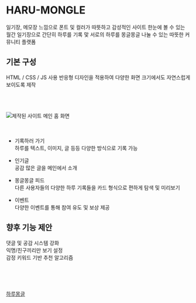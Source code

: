 # HARU-MONGLE
일기장, 메모장 느낌으로 폰트 및 컬러가 따뜻하고 감성적인 사이트
한눈에 볼 수 있는 월간 일기장으로 간단히 하루를 기록 맟 서로의 하루를 몽글몽글 나눌 수 있는 따뜻한 커뮤니티 플랫폼

## 기본 구성
HTML / CSS / JS 사용
반응형 디자인을 적용하여 다양한 화면 크기에서도 자연스럽게 보이도록 제작

<br><br><br>
![제작된 사이트 메인 홈 화면](https://github.com/user-attachments/assets/9c732999-ad5e-4b50-8ef1-0fd6859ea561)
<br><br><br>

- 기록하러 가기 <br>
하루를 텍스트, 이미지, 글 등등 다양한 방식으로 기록 가능

- 인기글 <br>
공감 많은 글을 메인에서 소개
  
- 몽글몽글 피드 <br>
다른 사용자들의 다양한 하루 기록들을 카드 형식으로 편하게 탐색 및 미리보기
  
- 이벤트 <br>
다양한 이벤트를 통해 참여 유도 및 보상 제공

## 향후 기능 제안 <br>
댓글 및 공감 시스템 강화 <br>
익명/친구끼리만 보기 설정 <br>
감정 키워드 기반 추천 알고리즘

<br><br><br>

[하루몽글](https://parkhanuri.github.io/HARU-MONGLE/)
